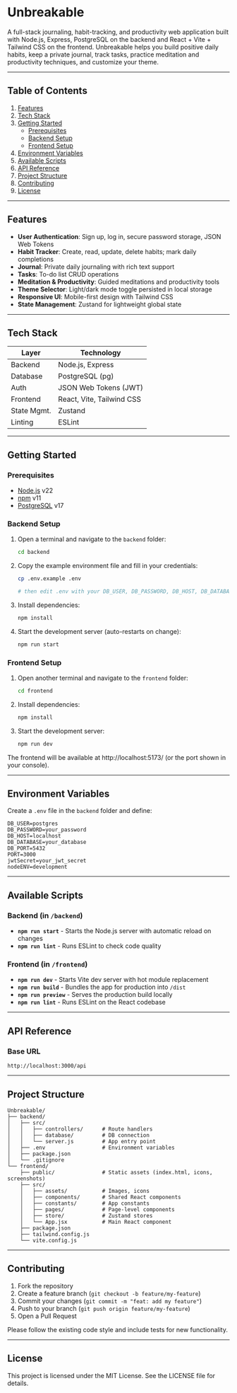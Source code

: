 # Unbreakable

A full-stack journaling, habit-tracking, and productivity web application built with Node.js, Express, PostgreSQL on the backend and React + Vite + Tailwind CSS on the frontend. Unbreakable helps you build positive daily habits, keep a private journal, track tasks, practice meditation and productivity techniques, and customize your theme.

---

## Table of Contents

1. [Features](#features)  
2. [Tech Stack](#tech-stack)  
3. [Getting Started](#getting-started)  
   - [Prerequisites](#prerequisites)  
   - [Backend Setup](#backend-setup)  
   - [Frontend Setup](#frontend-setup)  
4. [Environment Variables](#environment-variables)  
5. [Available Scripts](#available-scripts)  
6. [API Reference](#api-reference)  
7. [Project Structure](#project-structure)  
8. [Contributing](#contributing)  
9. [License](#license)  

---

## Features

- **User Authentication**: Sign up, log in, secure password storage, JSON Web Tokens  
- **Habit Tracker**: Create, read, update, delete habits; mark daily completions  
- **Journal**: Private daily journaling with rich text support  
- **Tasks**: To-do list CRUD operations  
- **Meditation & Productivity**: Guided meditations and productivity tools  
- **Theme Selector**: Light/dark mode toggle persisted in local storage  
- **Responsive UI**: Mobile-first design with Tailwind CSS  
- **State Management**: Zustand for lightweight global state  

---

## Tech Stack

| Layer       | Technology                         |
| ----------- | ---------------------------------- |
| Backend     | Node.js, Express                   |
| Database    | PostgreSQL (pg)                    |
| Auth        | JSON Web Tokens (JWT)              |
| Frontend    | React, Vite, Tailwind CSS          |
| State Mgmt. | Zustand                            |
| Linting     | ESLint                             |

---

## Getting Started

### Prerequisites

- [Node.js](https://nodejs.org/) v22
- [npm](https://www.npmjs.com/) v11
- [PostgreSQL](https://www.postgresql.org/) v17

### Backend Setup

1. Open a terminal and navigate to the `backend` folder:
   ```bash
   cd backend
   ```

2. Copy the example environment file and fill in your credentials:
   ```bash
   cp .env.example .env
   
   # then edit .env with your DB_USER, DB_PASSWORD, DB_HOST, DB_DATABASE, DB_PORT, jwtSecret
   ```

3. Install dependencies:
   ```bash
   npm install
   ```

4. Start the development server (auto-restarts on change):
   ```bash
   npm run start
   ```

### Frontend Setup

1. Open another terminal and navigate to the `frontend` folder:
   ```bash
   cd frontend
   ```

2. Install dependencies:
   ```bash
   npm install
   ```

3. Start the development server:
   ```bash
   npm run dev
   ```

The frontend will be available at http://localhost:5173/ (or the port shown in your console).

---

## Environment Variables

Create a `.env` file in the `backend` folder and define:

```env
DB_USER=postgres
DB_PASSWORD=your_password
DB_HOST=localhost
DB_DATABASE=your_database
DB_PORT=5432
PORT=3000
jwtSecret=your_jwt_secret
nodeENV=development
```

---

## Available Scripts

### Backend (in `/backend`)

- **`npm run start`** - Starts the Node.js server with automatic reload on changes
- **`npm run lint`** - Runs ESLint to check code quality

### Frontend (in `/frontend`)

- **`npm run dev`** - Starts Vite dev server with hot module replacement
- **`npm run build`** - Bundles the app for production into `/dist`
- **`npm run preview`** - Serves the production build locally
- **`npm run lint`** - Runs ESLint on the React codebase

---

## API Reference

### Base URL
```
http://localhost:3000/api
```
---

## Project Structure

```
Unbreakable/
├── backend/
│   ├── src/
│   │   ├── controllers/      # Route handlers
│   │   ├── database/         # DB connection
│   │   └── server.js         # App entry point
│   ├── .env                  # Environment variables
│   ├── package.json
│   └── .gitignore
└── frontend/
    ├── public/               # Static assets (index.html, icons, screenshots)
    ├── src/
    │   ├── assets/           # Images, icons
    │   ├── components/       # Shared React components
    │   ├── constants/        # App constants
    │   ├── pages/            # Page-level components
    │   ├── store/            # Zustand stores
    │   └── App.jsx           # Main React component
    ├── package.json
    ├── tailwind.config.js
    └── vite.config.js
```

---

## Contributing

1. Fork the repository
2. Create a feature branch (`git checkout -b feature/my-feature`)
3. Commit your changes (`git commit -m "feat: add my feature"`)
4. Push to your branch (`git push origin feature/my-feature`)
5. Open a Pull Request

Please follow the existing code style and include tests for new functionality.

---

## License

This project is licensed under the MIT License. See the LICENSE file for details.
